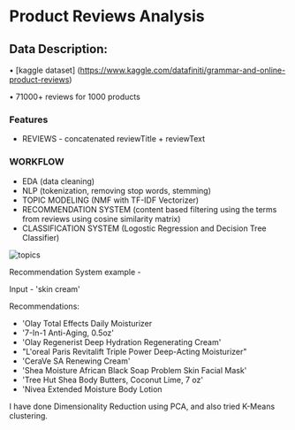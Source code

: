 # Product Reviews Analysis

## Data Description:

• [kaggle dataset] (https://www.kaggle.com/datafiniti/grammar-and-online-product-reviews)

• 71000+ reviews for 1000 products

### Features

* REVIEWS - concatenated reviewTitle + reviewText

### WORKFLOW

* EDA (data cleaning) 
* NLP (tokenization, removing stop words, stemming)
* TOPIC MODELING (NMF with TF-IDF Vectorizer)
* RECOMMENDATION SYSTEM (content based filtering using the terms from reviews using cosine similarity matrix)
* CLASSIFICATION SYSTEM (Logostic Regression and Decision Tree Classifier)

![topics](https://github.com/chetana-vyas/Unsupervised_Learning/blob/main/images/Topic_Interpretations.PNG)

Recommendation System example - 

Input - 'skin cream'

Recommendations: 
* 'Olay Total Effects Daily Moisturizer
* '7-In-1 Anti-Aging, 0.5oz'
* 'Olay Regenerist Deep Hydration Regenerating Cream'
* "L'oreal Paris Revitalift Triple Power Deep-Acting Moisturizer"
* 'CeraVe SA Renewing Cream'
* 'Shea Moisture African Black Soap Problem Skin Facial Mask'
* 'Tree Hut Shea Body Butters, Coconut Lime, 7 oz'
* 'Nivea Extended Moisture Body Lotion

I have done Dimensionality Reduction using PCA, and also tried K-Means clustering.
